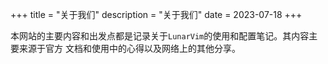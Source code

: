 +++
title = "关于我们"
description = "关于我们"
date = 2023-07-18
+++

本网站的主要内容和出发点都是记录关于`LunarVim`的使用和配置笔记。其内容主要来源于官方
文档和使用中的心得以及网络上的其他分享。

